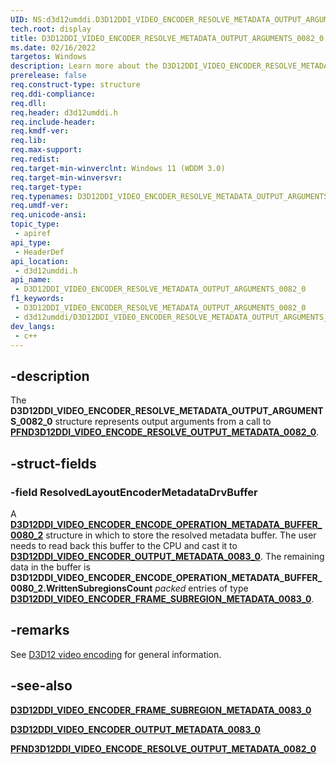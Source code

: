 ```yaml
---
UID: NS:d3d12umddi.D3D12DDI_VIDEO_ENCODER_RESOLVE_METADATA_OUTPUT_ARGUMENTS_0082_0
tech.root: display
title: D3D12DDI_VIDEO_ENCODER_RESOLVE_METADATA_OUTPUT_ARGUMENTS_0082_0
ms.date: 02/16/2022
targetos: Windows
description: Learn more about the D3D12DDI_VIDEO_ENCODER_RESOLVE_METADATA_OUTPUT_ARGUMENTS_0082_0 structure.
prerelease: false
req.construct-type: structure
req.ddi-compliance: 
req.dll: 
req.header: d3d12umddi.h
req.include-header: 
req.kmdf-ver: 
req.lib: 
req.max-support: 
req.redist: 
req.target-min-winverclnt: Windows 11 (WDDM 3.0)
req.target-min-winversvr: 
req.target-type: 
req.typenames: D3D12DDI_VIDEO_ENCODER_RESOLVE_METADATA_OUTPUT_ARGUMENTS_0082_0
req.umdf-ver: 
req.unicode-ansi: 
topic_type:
 - apiref
api_type:
 - HeaderDef
api_location:
 - d3d12umddi.h
api_name:
 - D3D12DDI_VIDEO_ENCODER_RESOLVE_METADATA_OUTPUT_ARGUMENTS_0082_0
f1_keywords:
 - D3D12DDI_VIDEO_ENCODER_RESOLVE_METADATA_OUTPUT_ARGUMENTS_0082_0
 - d3d12umddi/D3D12DDI_VIDEO_ENCODER_RESOLVE_METADATA_OUTPUT_ARGUMENTS_0082_0
dev_langs:
 - c++
---
```


## -description

The **D3D12DDI_VIDEO_ENCODER_RESOLVE_METADATA_OUTPUT_ARGUMENTS_0082_0** structure represents output arguments from a call to [**PFND3D12DDI_VIDEO_ENCODE_RESOLVE_OUTPUT_METADATA_0082_0**](nc-d3d12umddi-pfnd3d12ddi_video_encode_resolve_output_metadata_0082_0.md).

## -struct-fields

### -field ResolvedLayoutEncoderMetadataDrvBuffer

A [**D3D12DDI_VIDEO_ENCODER_ENCODE_OPERATION_METADATA_BUFFER_0080_2**](ns-d3d12umddi-d3d12ddi_video_encoder_encode_operation_metadata_buffer_0080_2.md) structure in which to store the resolved metadata buffer. The user needs to read back this buffer to the CPU and cast it to [**D3D12DDI_VIDEO_ENCODER_OUTPUT_METADATA_0083_0**](ns-d3d12umddi-d3d12ddi_video_encoder_output_metadata_0083_0.md). The remaining data in the buffer is **D3D12DDI_VIDEO_ENCODER_ENCODE_OPERATION_METADATA_BUFFER_0080_2.WrittenSubregionsCount** *packed* entries of type [**D3D12DDI_VIDEO_ENCODER_FRAME_SUBREGION_METADATA_0083_0**](ns-d3d12umddi-d3d12ddi_video_encoder_frame_subregion_metadata_0083_0.md).

## -remarks

See [D3D12 video encoding](/windows-hardware/drivers/display/video-encoding-d3d12) for general information.

## -see-also

[**D3D12DDI_VIDEO_ENCODER_FRAME_SUBREGION_METADATA_0083_0**](ns-d3d12umddi-d3d12ddi_video_encoder_frame_subregion_metadata_0083_0.md)

[**D3D12DDI_VIDEO_ENCODER_OUTPUT_METADATA_0083_0**](ns-d3d12umddi-d3d12ddi_video_encoder_output_metadata_0083_0.md)

[**PFND3D12DDI_VIDEO_ENCODE_RESOLVE_OUTPUT_METADATA_0082_0**](nc-d3d12umddi-pfnd3d12ddi_video_encode_resolve_output_metadata_0082_0.md)
